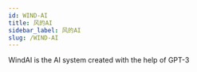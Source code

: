 ```yaml
---
id: WIND-AI
title: 风的AI
sidebar_label: 风的AI
slug: /WIND-AI
---
```

WindAI is the AI system created with the help of GPT-3